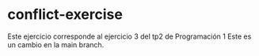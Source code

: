 # conflict-exercise
Este ejercicio corresponde al ejercicio 3 del tp2 de Programación 1
Este es un cambio en la main branch.